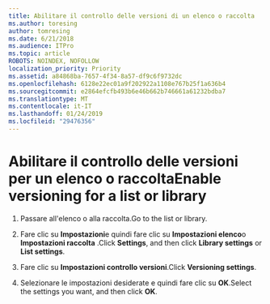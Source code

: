 ```yaml
---
title: Abilitare il controllo delle versioni di un elenco o raccolta
ms.author: toresing
author: tomresing
ms.date: 6/21/2018
ms.audience: ITPro
ms.topic: article
ROBOTS: NOINDEX, NOFOLLOW
localization_priority: Priority
ms.assetid: a84868ba-7657-4f34-8a57-df9c6f9732dc
ms.openlocfilehash: 6128e22ec01a9f202922a1108e767b25f1a636b4
ms.sourcegitcommit: e2864efcfb493b6e46b662b746661a61232bdba7
ms.translationtype: MT
ms.contentlocale: it-IT
ms.lasthandoff: 01/24/2019
ms.locfileid: "29476356"
---
```

# <a name="enable-versioning-for-a-list-or-library"></a><span data-ttu-id="60cd3-102">Abilitare il controllo delle versioni per un elenco o raccolta</span><span class="sxs-lookup"><span data-stu-id="60cd3-102">Enable versioning for a list or library</span></span>

1. <span data-ttu-id="60cd3-103">Passare all'elenco o alla raccolta.</span><span class="sxs-lookup"><span data-stu-id="60cd3-103">Go to the list or library.</span></span>
    
2. <span data-ttu-id="60cd3-104">Fare clic su **Impostazioni**e quindi fare clic su **Impostazioni elenco**o **Impostazioni raccolta** .</span><span class="sxs-lookup"><span data-stu-id="60cd3-104">Click **Settings**, and then click **Library settings** or **List settings**.</span></span>
    
3. <span data-ttu-id="60cd3-105">Fare clic su **Impostazioni controllo versioni**.</span><span class="sxs-lookup"><span data-stu-id="60cd3-105">Click **Versioning settings**.</span></span>
    
4. <span data-ttu-id="60cd3-106">Selezionare le impostazioni desiderate e quindi fare clic su **OK**.</span><span class="sxs-lookup"><span data-stu-id="60cd3-106">Select the settings you want, and then click **OK**.</span></span>
    

